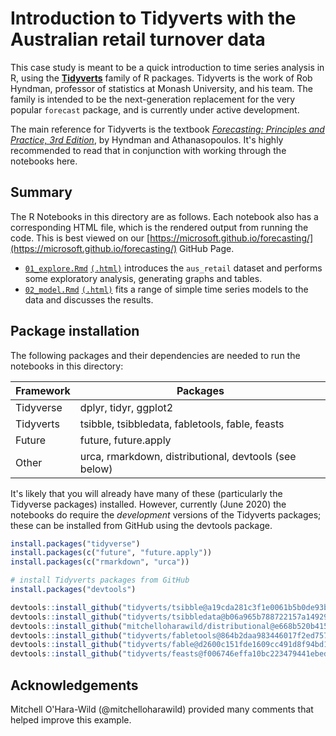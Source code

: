# Introduction to Tidyverts with the Australian retail turnover data

This case study is meant to be a quick introduction to time series analysis in R, using the [**Tidyverts**](https://tidyverts.org) family of R packages. Tidyverts is the work of Rob Hyndman, professor of statistics at Monash University, and his team. The family is intended to be the next-generation replacement for the very popular `forecast` package, and is currently under active development.

The main reference for Tidyverts is the textbook [_Forecasting: Principles and Practice, 3rd Edition_](https://otexts.com/fpp3/), by Hyndman and Athanasopoulos. It's highly recommended to read that in conjunction with working through the notebooks here.

## Summary

The R Notebooks in this directory are as follows. Each notebook also has a corresponding HTML file, which is the rendered output from running the code. This is best viewed on our [https://microsoft.github.io/forecasting/](https://microsoft.github.io/forecasting/) GitHub Page.

- [`01_explore.Rmd`](01_explore.Rmd) [`(.html)`](01_explore.nb.html) introduces the `aus_retail` dataset and performs some exploratory analysis, generating graphs and tables.
- [`02_model.Rmd`](02_model.Rmd) [`(.html)`](02_model.nb.html) fits a range of simple time series models to the data and discusses the results.

## Package installation

The following packages and their dependencies are needed to run the notebooks in this directory:


| Framework | Packages |
| --------- | -------- |
| Tidyverse | dplyr, tidyr, ggplot2 |
| Tidyverts | tsibble, tsibbledata, fabletools, fable, feasts |
| Future    | future, future.apply |
| Other     | urca, rmarkdown, distributional, devtools (see below) |

It's likely that you will already have many of these (particularly the Tidyverse packages) installed. However, currently (June 2020) the notebooks do require the _development_ versions of the Tidyverts packages; these can be installed from GitHub using the devtools package.

```r
install.packages("tidyverse")
install.packages(c("future", "future.apply"))
install.packages(c("rmarkdown", "urca"))

# install Tidyverts packages from GitHub
install.packages("devtools")

devtools::install_github("tidyverts/tsibble@a19cda281c3f1e0061b5b0de93b059c52052ebda")
devtools::install_github("tidyverts/tsibbledata@b06a965b788722157a149296c47f821c99cc41f0")
devtools::install_github("mitchelloharawild/distributional@e668b520b415f417f71eacd7e1e940561eecffd6")
devtools::install_github("tidyverts/fabletools@864b2daa983446017f2ed757a3b8889b935cc2cb")
devtools::install_github("tidyverts/fable@d2600c151fde1609cc491d8f94bd136c71f87523")
devtools::install_github("tidyverts/feasts@f006746effa10bc223479441ebede136ca016b11")
```

## Acknowledgements

Mitchell O'Hara-Wild (@mitchelloharawild) provided many comments that helped improve this example.
